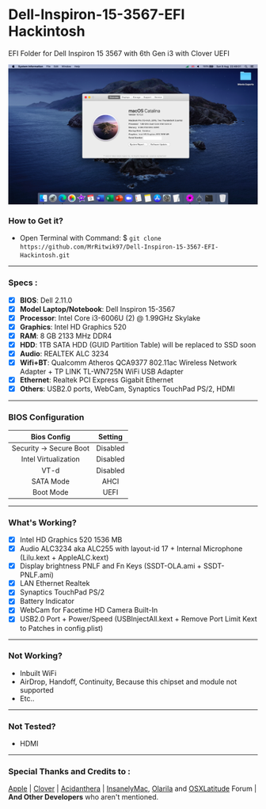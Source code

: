 # Dell-Inspiron-15-3567-EFI Hackintosh

EFI Folder for Dell Inspiron 15 3567 with 6th Gen i3 with Clover UEFI
 
<img src="/Image/Screenshot.png?raw=true" alt="MacOS Catalina 10.15.6" align="center">
 
### How to Get it?

- Open Terminal with Command: $ `git clone https://github.com/MrRitwik97/Dell-Inspiron-15-3567-EFI-Hackintosh.git`
 
--------------------------------------------------------------------------------------------
 
### Specs :

- [x] <b>BIOS</b>: Dell 2.11.0
- [x] <b>Model Laptop/Notebook</b>: Dell Inspiron 15-3567
- [x] <b>Processor</b>: Intel Core i3-6006U (2) @ 1.99GHz Skylake
- [x] <b>Graphics</b>: Intel HD Graphics 520
- [x] <b>RAM</b>: 8 GB 2133 MHz DDR4
- [x] <b>HDD</b>: 1TB SATA HDD (GUID Partition Table) will be replaced to SSD soon
- [x] <b>Audio</b>: REALTEK ALC 3234
- [x] <b>Wifi+BT</b>: Qualcomm Atheros QCA9377 802.11ac Wireless Network Adapter + TP LINK TL-WN725N WiFi USB Adapter
- [x] <b>Ethernet</b>: Realtek PCI Express Gigabit Ethernet
- [x] <b>Others</b>: USB2.0 ports, WebCam, Synaptics TouchPad PS/2, HDMI

--------------------------------------------------------------------------------------------

### BIOS Configuration

Bios Config | Setting 
:---:| :---:
Security -> Secure Boot | Disabled
Intel Virtualization    | Disabled
VT-d | Disabled
SATA Mode | AHCI
Boot Mode | UEFI

 
--------------------------------------------------------------------------------------------
 
### What's Working?

- [x] Intel HD Graphics 520 1536 MB
- [x] Audio ALC3234 aka ALC255 with layout-id 17 + Internal Microphone (Lilu.kext + AppleALC.kext)
- [x] Display brightness PNLF and Fn Keys (SSDT-OLA.ami + SSDT-PNLF.ami)
- [x] LAN Ethernet Realtek
- [x] Synaptics TouchPad PS/2
- [x] Battery Indicator
- [x] WebCam for Facetime HD Camera Built-In
- [x] USB2.0 Port + Power/Speed (USBInjectAll.kext + Remove Port Limit Kext to Patches in config.plist)
 
--------------------------------------------------------------------------------------------
 
### Not Working?

- Inbuilt WiFi
- AirDrop, Handoff, Continuity, Because this chipset and module not supported
- Etc..

--------------------------------------------------------------------------------------------

### Not Tested?

- HDMI
 
--------------------------------------------------------------------------------------------
 
### Special Thanks and Credits to :

[Apple](https://www.apple.com) | [Clover](https://sourceforge.net/projects/cloverefiboot) | [Acidanthera](https://github.com/acidanthera) |  [InsanelyMac](https://www.insanelymac.com/forum), [Olarila](http://olarila.com/forum) and [OSXLatitude](https://osxlatitude.com/forums) Forum | <b>And Other Developers</b> who aren't mentioned.
